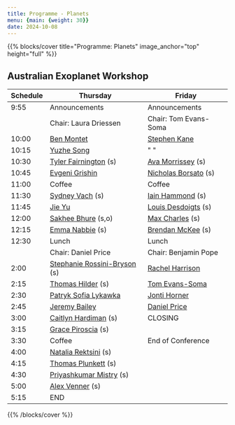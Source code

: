 ```yaml
---
title: Programme - Planets
menu: {main: {weight: 30}}
date: 2024-10-08
---
```


{{% blocks/cover title="Programme: Planets" image_anchor="top" height="full" %}}

## Australian Exoplanet Workshop

| Schedule | Thursday | Friday |
| -------- | ---------------- | ---------------- |
| 9:55 | Announcements | Announcements |
| | Chair: Laura Driessen  | Chair: Tom Evans-Soma  |
| 10:00 | [Ben Montet](speakers/ben-montet/_index.md) | [Stephen Kane](speakers/stephen-kane/_index.md) |
| 10:15 | [Yuzhe Song](speakers/yuzhe-song/_index.md) | " " |
| 10:30 | [Tyler Fairnington](speakers/tyler-fairnington/_index.md) (s) | [Ava Morrissey](speakers/ava-morrissey/_index.md) (s) |
| 10:45 | [Evgeni Grishin](speakers/evgeni-grishin/_index.md) | [Nicholas Borsato](speakers/nicholas-borsato/_index.md) (s) |
| 11:00 | Coffee | Coffee |
| 11:30 | [Sydney Vach](speakers/sydney-vach/_index.md) (s) | [Iain Hammond](speakers/iain-hammond/_index.md) (s) |
| 11:45 | [Jie Yu](speakers/jie-yu/_index.md) | [Louis Desdoigts](speakers/louis-desdoigts/_index.md) (s) |
| 12:00 | [Sakhee Bhure](speakers/sakhee-bhure/_index.md) (s,o) | [Max Charles](speakers/max-charles/_index.md) (s)  |
| 12:15 | [Emma Nabbie](speakers/emma-nabbie/_index.md) (s) | [Brendan McKee](speakers/brendan-mckee/_index.md) (s) |
| 12:30 | Lunch | Lunch |
| | Chair:  Daniel Price | Chair:  Benjamin Pope |
| 2:00 | [Stephanie Rossini-Bryson](speakers/stephanie-rossini-bryson/_index.md) (s) | [Rachel Harrison](speakers/rachel-harrison/_index.md) |
| 2:15 | [Thomas Hilder](speakers/thomas-hilder/_index.md) (s) | [Tom Evans-Soma](speakers/tom-evans-soma/_index.md) |
| 2:30 | [Patryk Sofia Lykawka](speakers/patryk-sofia-lykawka/_index.md) | [Jonti Horner](speakers/jonti-horner/_index.md) |
| 2:45 | [Jeremy Bailey](speakers/jeremy-bailey/_index.md) | [Daniel Price](speakers/daniel-price/_index.md) |
| 3:00 | [Caitlyn Hardiman](speakers/caitlyn-hardiman/_index.md) (s) | CLOSING  |
| 3:15 | [Grace Piroscia](speakers/grace-piroscia/_index.md) (s) |  |
| 3:30 | Coffee | End of Conference |
| 4:00 | [Natalia Rektsini](speakers/natalia-rektsini/_index.md) (s) | |
| 4:15 | [Thomas Plunkett](speakers/thomas-plunkett/_index.md) (s) | |
| 4:30 | [Priyashkumar Mistry](speakers/priyashkumar-mistry/_index.md) (s) | |
| 5:00 | [Alex Venner](speakers/alex-venner/_index.md) (s) | |
| 5:15 | END | |
{{% /blocks/cover %}}

